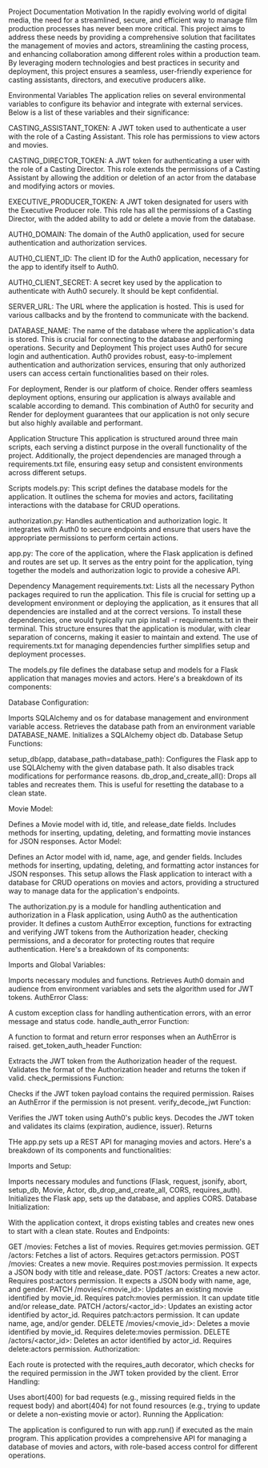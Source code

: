 Project Documentation
Motivation
In the rapidly evolving world of digital media, the need for a streamlined, secure, and efficient way to manage film production processes has never been more critical. This project aims to address these needs by providing a comprehensive solution that facilitates the management of movies and actors, streamlining the casting process, and enhancing collaboration among different roles within a production team. By leveraging modern technologies and best practices in security and deployment, this project ensures a seamless, user-friendly experience for casting assistants, directors, and executive producers alike.

Environmental Variables
The application relies on several environmental variables to configure its behavior and integrate with external services. Below is a list of these variables and their significance:

CASTING_ASSISTANT_TOKEN: A JWT token used to authenticate a user with the role of a Casting Assistant. This role has permissions to view actors and movies.

CASTING_DIRECTOR_TOKEN: A JWT token for authenticating a user with the role of a Casting Director. This role extends the permissions of a Casting Assistant by allowing the addition or deletion of an actor from the database and modifying actors or movies.

EXECUTIVE_PRODUCER_TOKEN: A JWT token designated for users with the Executive Producer role. This role has all the permissions of a Casting Director, with the added ability to add or delete a movie from the database.

AUTH0_DOMAIN: The domain of the Auth0 application, used for secure authentication and authorization services.

AUTH0_CLIENT_ID: The client ID for the Auth0 application, necessary for the app to identify itself to Auth0.

AUTH0_CLIENT_SECRET: A secret key used by the application to authenticate with Auth0 securely. It should be kept confidential.

SERVER_URL: The URL where the application is hosted. This is used for various callbacks and by the frontend to communicate with the backend.

DATABASE_NAME: The name of the database where the application's data is stored. This is crucial for connecting to the database and performing operations.
Security and Deployment
This project uses Auth0 for secure login and authentication. Auth0 provides robust, easy-to-implement authentication and authorization services, ensuring that only authorized users can access certain functionalities based on their roles.

For deployment, Render is our platform of choice. Render offers seamless deployment options, ensuring our application is always available and scalable according to demand. This combination of Auth0 for security and Render for deployment guarantees that our application is not only secure but also highly available and performant.

Application Structure
This application is structured around three main scripts, each serving a distinct purpose in the overall functionality of the project. Additionally, the project dependencies are managed through a requirements.txt file, ensuring easy setup and consistent environments across different setups.

Scripts
models.py: This script defines the database models for the application. It outlines the schema for movies and actors, facilitating interactions with the database for CRUD operations.

authorization.py: Handles authentication and authorization logic. It integrates with Auth0 to secure endpoints and ensure that users have the appropriate permissions to perform certain actions.

app.py: The core of the application, where the Flask application is defined and routes are set up. It serves as the entry point for the application, tying together the models and authorization logic to provide a cohesive API.

Dependency Management
requirements.txt: Lists all the necessary Python packages required to run the application. This file is crucial for setting up a development environment or deploying the application, as it ensures that all dependencies are installed and at the correct versions. To install these dependencies, one would typically run pip install -r requirements.txt in their terminal.
This structure ensures that the application is modular, with clear separation of concerns, making it easier to maintain and extend. The use of requirements.txt for managing dependencies further simplifies setup and deployment processes.



The models.py file defines the database setup and models for a Flask application that manages movies and actors. Here's a breakdown of its components:

Database Configuration:

Imports SQLAlchemy and os for database management and environment variable access.
Retrieves the database path from an environment variable DATABASE_NAME.
Initializes a SQLAlchemy object db.
Database Setup Functions:

setup_db(app, database_path=database_path): Configures the Flask app to use SQLAlchemy with the given database path. It also disables track modifications for performance reasons.
db_drop_and_create_all(): Drops all tables and recreates them. This is useful for resetting the database to a clean state.

Movie Model:

Defines a Movie model with id, title, and release_date fields.
Includes methods for inserting, updating, deleting, and formatting movie instances for JSON responses.
Actor Model:

Defines an Actor model with id, name, age, and gender fields.
Includes methods for inserting, updating, deleting, and formatting actor instances for JSON responses.
This setup allows the Flask application to interact with a database for CRUD operations on movies and actors, providing a structured way to manage data for the application's endpoints.


The authorization.py  is a module for handling authentication and authorization in a Flask application, using Auth0 as the authentication provider. It defines a custom AuthError exception, functions for extracting and verifying JWT tokens from the Authorization header, checking permissions, and a decorator for protecting routes that require authentication. Here's a breakdown of its components:

Imports and Global Variables:

Imports necessary modules and functions.
Retrieves Auth0 domain and audience from environment variables and sets the algorithm used for JWT tokens.
AuthError Class:

A custom exception class for handling authentication errors, with an error message and status code.
handle_auth_error Function:

A function to format and return error responses when an AuthError is raised.
get_token_auth_header Function:

Extracts the JWT token from the Authorization header of the request.
Validates the format of the Authorization header and returns the token if valid.
check_permissions Function:

Checks if the JWT token payload contains the required permission.
Raises an AuthError if the permission is not present.
verify_decode_jwt Function:

Verifies the JWT token using Auth0's public keys.
Decodes the JWT token and validates its claims (expiration, audience, issuer).
Returns 

THe app.py sets up a REST API for managing movies and actors. Here's a breakdown of its components and functionalities:

Imports and Setup:

Imports necessary modules and functions (Flask, request, jsonify, abort, setup_db, Movie, Actor, db_drop_and_create_all, CORS, requires_auth).
Initializes the Flask app, sets up the database, and applies CORS.
Database Initialization:

With the application context, it drops existing tables and creates new ones to start with a clean state.
Routes and Endpoints:

GET /movies: Fetches a list of movies. Requires get:movies permission.
GET /actors: Fetches a list of actors. Requires get:actors permission.
POST /movies: Creates a new movie. Requires post:movies permission. It expects a JSON body with title and release_date.
POST /actors: Creates a new actor. Requires post:actors permission. It expects a JSON body with name, age, and gender.
PATCH /movies/<movie_id>: Updates an existing movie identified by movie_id. Requires patch:movies permission. It can update title and/or release_date.
PATCH /actors/<actor_id>: Updates an existing actor identified by actor_id. Requires patch:actors permission. It can update name, age, and/or gender.
DELETE /movies/<movie_id>: Deletes a movie identified by movie_id. Requires delete:movies permission.
DELETE /actors/<actor_id>: Deletes an actor identified by actor_id. Requires delete:actors permission.
Authorization:

Each route is protected with the requires_auth decorator, which checks for the required permission in the JWT token provided by the client.
Error Handling:

Uses abort(400) for bad requests (e.g., missing required fields in the request body) and abort(404) for not found resources (e.g., trying to update or delete a non-existing movie or actor).
Running the Application:

The application is configured to run with app.run() if executed as the main program.
This application provides a comprehensive API for managing a database of movies and actors, with role-based access control for different operations.
